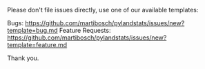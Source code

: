 Please don't file issues directly, use one of our available templates:

Bugs: https://github.com/martibosch/pylandstats/issues/new?template=bug.md
Feature Requests: https://github.com/martibosch/pylandstats/issues/new?template=feature.md

Thank you.

